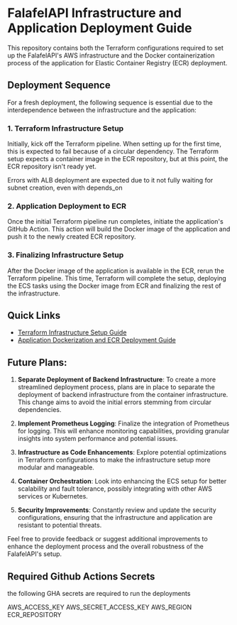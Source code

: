 # FalafelAPI Infrastructure and Application Deployment Guide

This repository contains both the Terraform configurations required to set up the FalafelAPI's AWS infrastructure and the Docker containerization process of the application for Elastic Container Registry (ECR) deployment.

## Deployment Sequence

For a fresh deployment, the following sequence is essential due to the interdependence between the infrastructure and the application:

### 1. **Terraform Infrastructure Setup**

Initially, kick off the Terraform pipeline. When setting up for the first time, this is expected to fail because of a circular dependency. The Terraform setup expects a container image in the ECR repository, but at this point, the ECR repository isn't ready yet.

Errors with ALB deployment are expected due to it not fully waiting for subnet creation, even with depends_on

### 2. **Application Deployment to ECR**

Once the initial Terraform pipeline run completes, initiate the application's GitHub Action. This action will build the Docker image of the application and push it to the newly created ECR repository.

### 3. **Finalizing Infrastructure Setup**

After the Docker image of the application is available in the ECR, rerun the Terraform pipeline. This time, Terraform will complete the setup, deploying the ECS tasks using the Docker image from ECR and finalizing the rest of the infrastructure.

## Quick Links

- [Terraform Infrastructure Setup Guide](https://github.com/Pretendfriend/Falafel-API-Server/blob/a005238977a6bb14f39a9830e3c883c1996b0be4/components/README.md)
- [Application Dockerization and ECR Deployment Guide](https://github.com/Pretendfriend/Falafel-API-Server/blob/a005238977a6bb14f39a9830e3c883c1996b0be4/application/README.md)

## Future Plans:

1. **Separate Deployment of Backend Infrastructure**: To create a more streamlined deployment process, plans are in place to separate the deployment of backend infrastructure from the container infrastructure. This change aims to avoid the initial errors stemming from circular dependencies.

2. **Implement Prometheus Logging**: Finalize the integration of Prometheus for logging. This will enhance monitoring capabilities, providing granular insights into system performance and potential issues.

3. **Infrastructure as Code Enhancements**: Explore potential optimizations in Terraform configurations to make the infrastructure setup more modular and manageable.

4. **Container Orchestration**: Look into enhancing the ECS setup for better scalability and fault tolerance, possibly integrating with other AWS services or Kubernetes.

5. **Security Improvements**: Constantly review and update the security configurations, ensuring that the infrastructure and application are resistant to potential threats.

Feel free to provide feedback or suggest additional improvements to enhance the deployment process and the overall robustness of the FalafelAPI's setup.

## Required Github Actions Secrets
the following GHA secrets are required to run the deployments

AWS_ACCESS_KEY
AWS_SECRET_ACCESS_KEY
AWS_REGION
ECR_REPOSITORY